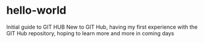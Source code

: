 # hello-world
Initial guide to GIT HUB
New to GIT Hub, having my first experience with the GIT Hub repository, hoping to learn more and more in coming days
